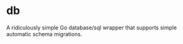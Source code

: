 # db
A ridiculously simple Go database/sql wrapper that supports simple automatic schema migrations.
